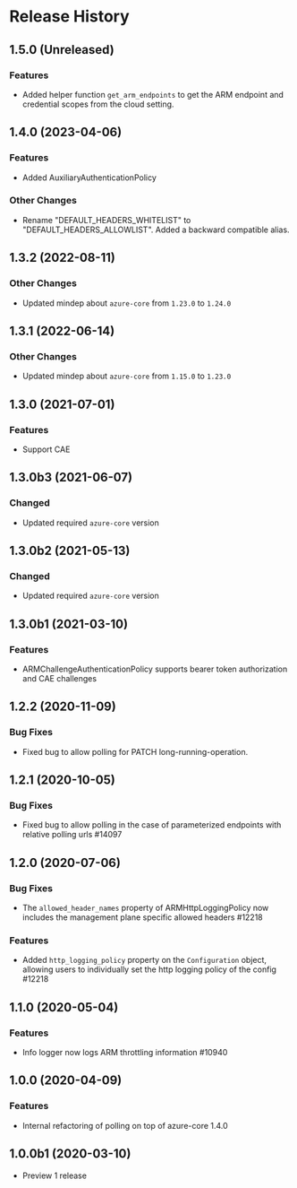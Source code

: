 # Release History

## 1.5.0 (Unreleased)

### Features

- Added helper function `get_arm_endpoints` to get the ARM endpoint and credential scopes from the cloud setting.

## 1.4.0 (2023-04-06)

### Features

- Added AuxiliaryAuthenticationPolicy

### Other Changes

- Rename "DEFAULT_HEADERS_WHITELIST" to "DEFAULT_HEADERS_ALLOWLIST". Added a backward compatible alias.

## 1.3.2 (2022-08-11)

### Other Changes

- Updated mindep about `azure-core` from `1.23.0` to `1.24.0`

## 1.3.1 (2022-06-14)

### Other Changes

- Updated mindep about `azure-core` from `1.15.0` to `1.23.0`

## 1.3.0 (2021-07-01)

### Features

- Support CAE

## 1.3.0b3 (2021-06-07)

### Changed

- Updated required `azure-core` version

## 1.3.0b2 (2021-05-13)

### Changed

- Updated required `azure-core` version

## 1.3.0b1 (2021-03-10)

### Features

- ARMChallengeAuthenticationPolicy supports bearer token authorization and CAE challenges

## 1.2.2 (2020-11-09)

### Bug Fixes

- Fixed bug to allow polling for PATCH long-running-operation.

## 1.2.1 (2020-10-05)

### Bug Fixes

- Fixed bug to allow polling in the case of parameterized endpoints with relative polling urls  #14097

## 1.2.0 (2020-07-06)

### Bug Fixes

- The `allowed_header_names` property of ARMHttpLoggingPolicy now includes the management plane specific
allowed headers  #12218

### Features

- Added `http_logging_policy` property on the `Configuration` object, allowing users to individually
set the http logging policy of the config  #12218

## 1.1.0 (2020-05-04)

### Features

- Info logger now logs ARM throttling information  #10940


## 1.0.0 (2020-04-09)

### Features

- Internal refactoring of polling on top of azure-core 1.4.0

## 1.0.0b1 (2020-03-10)

- Preview 1 release
